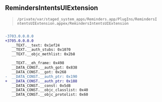 ## RemindersIntentsUIExtension

> `/private/var/staged_system_apps/Reminders.app/PlugIns/RemindersIntentsUIExtension.appex/RemindersIntentsUIExtension`

```diff

-3703.0.0.0.0
+3705.0.0.0.0
   __TEXT.__text: 0x1ef24
   __TEXT.__auth_stubs: 0x1070
   __TEXT.__objc_methlist: 0x2b8

   __TEXT.__eh_frame: 0x498
   __DATA_CONST.__auth_got: 0x838
   __DATA_CONST.__got: 0x268
-  __DATA_CONST.__auth_ptr: 0x190
+  __DATA_CONST.__auth_ptr: 0x188
   __DATA_CONST.__const: 0x5d8
   __DATA_CONST.__objc_classlist: 0x40
   __DATA_CONST.__objc_protolist: 0x60

```
